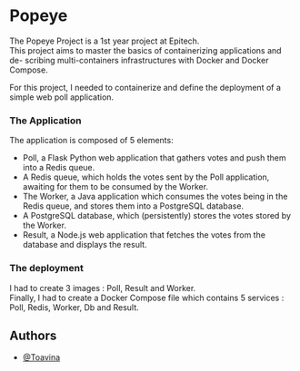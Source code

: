 # Popeye

The Popeye Project is a 1st year project at Epitech.\
This project aims to master the basics of containerizing applications and de-
scribing multi-containers infrastructures with Docker and Docker Compose. 

For this project, I needed to containerize and define the deployment of a simple web poll application.


### The Application

The application is composed of 5 elements:
- Poll, a Flask Python web application that gathers votes and push them into a Redis queue.
- A Redis queue, which holds the votes sent by the Poll application, awaiting for them to be consumed by the Worker.
- The Worker, a Java application which consumes the votes being in the Redis queue, and stores them into a PostgreSQL database.
- A PostgreSQL database, which (persistently) stores the votes stored by the Worker.
- Result, a Node.js web application that fetches the votes from the database and displays the result.

### The deployment
I had to create 3 images : Poll, Result and Worker.\
Finally, I had to create a Docker Compose file which contains 5 services : Poll, Redis, Worker, Db and Result.



## Authors

- [@Toavina](https://github.com/Andriamanampisoa)
